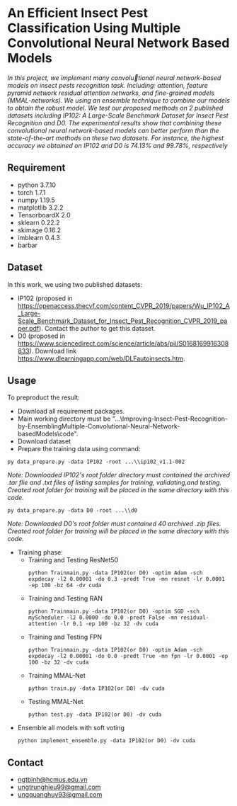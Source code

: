 # An Efficient Insect Pest Classification Using Multiple Convolutional Neural Network Based Models

_In this project, we implement many convolutional neural network-based models on insect pests recognition task. Including:  attention, feature
pyramid network residual attention networks, and fine-grained models (MMAL-networks). We using an ensemble technique to combine our models to obtain the robust model.
We test our proposed methods on 2 published datasets including IP102: A Large-Scale Benchmark Dataset for Insect Pest Recognition and D0. The experimental results show that combining these convolutional neural network-based models can better perform than the state-of-the-art methods on these two datasets. For instance, the highest accuracy we obtained on IP102 and D0 is 74.13% and 99.78%, respectively_

## Requirement
- python 3.7.10
- torch 1.7.1
- numpy 1.19.5
- matplotlib 3.2.2
- TensorboardX 2.0
- sklearn 0.22.2
- skimage 0.16.2
- imblearn 0.4.3
- barbar

## Dataset
In this work, we using two published datasets:
- IP102 (proposed in https://openaccess.thecvf.com/content_CVPR_2019/papers/Wu_IP102_A_Large-Scale_Benchmark_Dataset_for_Insect_Pest_Recognition_CVPR_2019_paper.pdf). Contact the author to get this dataset.
- D0 (proposed in https://www.sciencedirect.com/science/article/abs/pii/S0168169916308833). Download link https://www.dlearningapp.com/web/DLFautoinsects.htm.
## Usage
To preproduct the result:
- Download all requirement packages.
- Main working directory must be "...\\Improving-Insect-Pest-Recognition-by-EnsemblingMultiple-Convolutional-Neural-Network-basedModels\\code".
- Download dataset
- Prepare the training data using command:
<pre><code>py data_prepare.py -data IP102 -root ...\\ip102_v1.1-002</code></pre>
_Note: Downloaded IP102's root folder directory must contained the archived .tar flie and .txt files of listing samples for training, validating,and testing. Created root folder for training will be placed in the same directory with this code._
<pre><code>py data_prepare.py -data D0 -root ...\\d0</code></pre>
_Note: Downloaded D0's root folder must contained 40 archived .zip files. Created root folder for training will be placed in the same directory with this code._
- Training phase:
  - Training and Testing ResNet50
    <pre><code>python Trainmain.py -data IP102(or D0) -optim Adam -sch expdecay -l2 0.00001 -do 0.3 -predt True -mn resnet -lr 0.0001 -ep 100 -bz 64 -dv cuda</code></pre>
  - Training and Testing RAN
    <pre><code>python Trainmain.py -data IP102(or D0) -optim SGD -sch myScheduler -l2 0.0000 -do 0.0 -predt False -mn residual-attention -lr 0.1 -ep 100 -bz 32 -dv cuda</code></pre>
  - Training and Testing FPN
    <pre><code>python Trainmain.py -data IP102(or D0) -optim Adam -sch expdecay -l2 0.00001 -do 0.0 -predt True -mn fpn -lr 0.0001 -ep 100 -bz 32 -dv cuda</code></pre>
  - Training MMAL-Net
    <pre><code>python train.py -data IP102(or D0) -dv cuda</code></pre>
  - Testing MMAL-Net
    <pre><code>python test.py -data IP102(or D0) -dv cuda</code></pre>
- Ensemble all models with soft voting
    <pre><code>python implement_ensemble.py -data IP102(or D0) -dv cuda</code></pre>
## Contact
- ngtbinh@hcmus.edu.vn
- ungtrunghieu99@gmail.com
- ungquanghuy93@gmail.com
